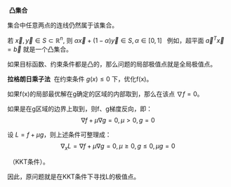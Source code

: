 ​
**凸集合**

集合中任意两点的连线仍然属于该集合。

若 $\vec{x},\vec{y}\in S \subset \mathbb{R}^n,$ 则 $\alpha \vec{x}+(1-\alpha)\vec{y}\in S,\alpha \in [0,1]$
 
例如，超平面 $\vec{a}^T\vec{x}=\vec{b}$ 就是一个凸集合。

如果目标函数、约束条件都是凸的，那么问题的局部极值点就是全局极值点。



​**拉格朗日乘子法**
​
在约束条件 $g(x)\leq 0$ 下，优化f(x)。

如果f(x)的局部最优解在g确定的区域的内部取到，那么在该点 $\nabla f=0$。

如果是在g区域的边界上取到，则f、g梯度反向，即：
$$
\nabla f+\mu \nabla g=0,\mu>0,g=0
$$


设 $L=f+\mu g$，则上述条件可整理成：
$$
\nabla_x L=\nabla f+\mu\nabla g=0,\mu\geq 0,g\leq 0,\mu g=0
$$

 （KKT条件）。

因此，原问题就是在KKT条件下寻找L的极值点。

​